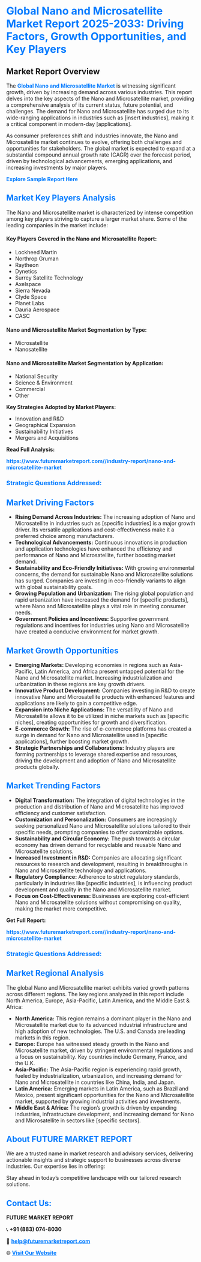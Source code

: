 <h1 style="color: #007BFF;">Global Nano and Microsatellite Market Report 2025-2033: Driving Factors, Growth Opportunities, and Key Players</h1>

<section id="overview">
<h2>Market Report Overview</h2>
<p>The <a href="https://www.futuremarketreport.com//industry-report/nano-and-microsatellite-market" style="color: #007BFF; text-decoration: none;"><strong>Global Nano and Microsatellite Market</strong></a> is witnessing significant growth, driven by increasing demand across various industries. This report delves into the key aspects of the Nano and Microsatellite market, providing a comprehensive analysis of its current status, future potential, and challenges. The demand for Nano and Microsatellite has surged due to its wide-ranging applications in industries such as [insert industries], making it a critical component in modern-day [applications].</p>
<p>As consumer preferences shift and industries innovate, the Nano and Microsatellite market continues to evolve, offering both challenges and opportunities for stakeholders. The global market is expected to expand at a substantial compound annual growth rate (CAGR) over the forecast period, driven by technological advancements, emerging applications, and increasing investments by major players.</p>
</section>

<section id="overview">
<p><a href="https://www.futuremarketreport.com//request-sample/reportId=51708" style="color: #007BFF; text-decoration: none;"><strong>Explore Sample Report Here</strong></a></p>
</section>

<section id="key-players">
<h2 style="color: #007BFF;">Market Key Players Analysis</h2>
<p>The Nano and Microsatellite market is characterized by intense competition among key players striving to capture a larger market share. Some of the leading companies in the market include:</p>
<h4>Key Players Covered in the Nano and Microsatellite Report:</h4>
<ul><li>Lockheed Martin</li><li>Northrop Gruman</li><li>Raytheon</li><li>Dynetics</li><li>Surrey Satellite Technology</li><li>Axelspace</li><li>Sierra Nevada</li><li>Clyde Space</li><li>Planet Labs</li><li>Dauria Aerospace</li><li>CASC</li></ul>
<h4>Nano and Microsatellite Market Segmentation by Type:</h4>
<ul><li>Microsatellite</li><li>Nanosatellite</li></ul>

<h4>Nano and Microsatellite Market Segmentation by Application:</h4>
<ul><li>National Security</li><li>Science &amp; Environment</li><li>Commercial</li><li>Other</li></ul>
<p><strong>Key Strategies Adopted by Market Players:</strong></p>
<ul>
<li>Innovation and R&D</li>
<li>Geographical Expansion</li>
<li>Sustainability Initiatives</li>
<li>Mergers and Acquisitions</li>
</ul>
</section>

<section>
<p><strong>Read Full Analysis: </strong></p><a href="https://www.futuremarketreport.com//industry-report/nano-and-microsatellite-market" style="color: #007BFF; text-decoration: none;"><strong>https://www.futuremarketreport.com//industry-report/nano-and-microsatellite-market</strong></a>
<h3 style="color: #007BFF;">Strategic Questions Addressed:</h3>
</section>

<section id="driving-factors">
<h2 style="color: #007BFF;">Market Driving Factors</h2>
<ul>
<li><strong>Rising Demand Across Industries:</strong> The increasing adoption of Nano and Microsatellite in industries such as [specific industries] is a major growth driver. Its versatile applications and cost-effectiveness make it a preferred choice among manufacturers.</li>
<li><strong>Technological Advancements:</strong> Continuous innovations in production and application technologies have enhanced the efficiency and performance of Nano and Microsatellite, further boosting market demand.</li>
<li><strong>Sustainability and Eco-Friendly Initiatives:</strong> With growing environmental concerns, the demand for sustainable Nano and Microsatellite solutions has surged. Companies are investing in eco-friendly variants to align with global sustainability goals.</li>
<li><strong>Growing Population and Urbanization:</strong> The rising global population and rapid urbanization have increased the demand for [specific products], where Nano and Microsatellite plays a vital role in meeting consumer needs.</li>
<li><strong>Government Policies and Incentives:</strong> Supportive government regulations and incentives for industries using Nano and Microsatellite have created a conducive environment for market growth.</li>
</ul>
</section>

<section id="growth-opportunities">
<h2 style="color: #007BFF;">Market Growth Opportunities</h2>
<ul>
<li><strong>Emerging Markets:</strong> Developing economies in regions such as Asia-Pacific, Latin America, and Africa present untapped potential for the Nano and Microsatellite market. Increasing industrialization and urbanization in these regions are key growth drivers.</li>
<li><strong>Innovative Product Development:</strong> Companies investing in R&D to create innovative Nano and Microsatellite products with enhanced features and applications are likely to gain a competitive edge.</li>
<li><strong>Expansion into Niche Applications:</strong> The versatility of Nano and Microsatellite allows it to be utilized in niche markets such as [specific niches], creating opportunities for growth and diversification.</li>
<li><strong>E-commerce Growth:</strong> The rise of e-commerce platforms has created a surge in demand for Nano and Microsatellite used in [specific applications], further boosting market growth.</li>
<li><strong>Strategic Partnerships and Collaborations:</strong> Industry players are forming partnerships to leverage shared expertise and resources, driving the development and adoption of Nano and Microsatellite products globally.</li>
</ul>
</section>

<section id="trending-factors">
<h2 style="color: #007BFF;">Market Trending Factors</h2>
<ul>
<li><strong>Digital Transformation:</strong> The integration of digital technologies in the production and distribution of Nano and Microsatellite has improved efficiency and customer satisfaction.</li>
<li><strong>Customization and Personalization:</strong> Consumers are increasingly seeking personalized Nano and Microsatellite solutions tailored to their specific needs, prompting companies to offer customizable options.</li>
<li><strong>Sustainability and Circular Economy:</strong> The push towards a circular economy has driven demand for recyclable and reusable Nano and Microsatellite solutions.</li>
<li><strong>Increased Investment in R&D:</strong> Companies are allocating significant resources to research and development, resulting in breakthroughs in Nano and Microsatellite technology and applications.</li>
<li><strong>Regulatory Compliance:</strong> Adherence to strict regulatory standards, particularly in industries like [specific industries], is influencing product development and quality in the Nano and Microsatellite market.</li>
<li><strong>Focus on Cost-Effectiveness:</strong> Businesses are exploring cost-efficient Nano and Microsatellite solutions without compromising on quality, making the market more competitive.</li>
</ul>
</section>

<section>
<p><strong>Get Full Report: </strong></p><a href="https://www.futuremarketreport.com//industry-report/nano-and-microsatellite-market" style="color: #007BFF; text-decoration: none;"><strong>https://www.futuremarketreport.com//industry-report/nano-and-microsatellite-market</strong></a>
<h3 style="color: #007BFF;">Strategic Questions Addressed:</h3>
</section>


<section id="regional-analysis">
<h2 style="color: #007BFF;">Market Regional Analysis</h2>
<p>The global Nano and Microsatellite market exhibits varied growth patterns across different regions. The key regions analyzed in this report include North America, Europe, Asia-Pacific, Latin America, and the Middle East & Africa:</p>
<ul>
<li><strong>North America:</strong> This region remains a dominant player in the Nano and Microsatellite market due to its advanced industrial infrastructure and high adoption of new technologies. The U.S. and Canada are leading markets in this region.</li>
<li><strong>Europe:</strong> Europe has witnessed steady growth in the Nano and Microsatellite market, driven by stringent environmental regulations and a focus on sustainability. Key countries include Germany, France, and the U.K.</li>
<li><strong>Asia-Pacific:</strong> The Asia-Pacific region is experiencing rapid growth, fueled by industrialization, urbanization, and increasing demand for Nano and Microsatellite in countries like China, India, and Japan.</li>
<li><strong>Latin America:</strong> Emerging markets in Latin America, such as Brazil and Mexico, present significant opportunities for the Nano and Microsatellite market, supported by growing industrial activities and investments.</li>
<li><strong>Middle East & Africa:</strong> The region’s growth is driven by expanding industries, infrastructure development, and increasing demand for Nano and Microsatellite in sectors like [specific sectors].</li>
</ul>
</section>

<footer>
<h2 style="color: #007BFF;">About FUTURE MARKET REPORT</h2>
<p>We are a trusted name in market research and advisory services, delivering actionable insights and strategic support to businesses across diverse industries. Our expertise lies in offering:</p>

<p>Stay ahead in today’s competitive landscape with our tailored research solutions.</p>

<h2 style="color: #007BFF;">Contact Us:</h2>
<p><strong>FUTURE MARKET REPORT</strong></p>
<p>📞 <strong>+91 (883) 074-8030</strong></p>
<p>📧 <strong><a href="mailto:help@futuremarketreport.com" style="color: #007BFF;">help@futuremarketreport.com</a></strong></p>
<p>🌐 <strong><a href="https://www.futuremarketreport.com/" style="color: #007BFF;">Visit Our Website</a></strong></p>
</footer>